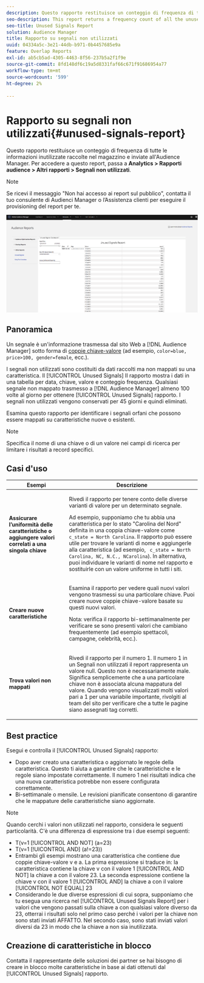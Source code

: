 ```yaml
---
description: Questo rapporto restituisce un conteggio di frequenza di tutte le informazioni inutilizzate raccolte nel magazzino e inviate all'Audience Manager.
seo-description: This report returns a frequency count of all the unused information collected on your inventory and sent to Audience Manager.
seo-title: Unused Signals Report
solution: Audience Manager
title: Rapporto su segnali non utilizzati
uuid: 04334a5c-3e21-44db-b971-0b4457685e9a
feature: Overlap Reports
exl-id: ab5cb5ad-4305-4463-8f56-237b5a2f1f9e
source-git-commit: 8fd148df6c19a5d8331faf66c671f91686954a77
workflow-type: tm+mt
source-wordcount: '599'
ht-degree: 2%

---
```


# Rapporto su segnali non utilizzati{#unused-signals-report}

Questo rapporto restituisce un conteggio di frequenza di tutte le informazioni inutilizzate raccolte nel magazzino e inviate all&#39;Audience Manager. Per accedere a questo report, passa a **Analytics > Rapporti audience > Altri rapporti > Segnali non utilizzati**.

>[!NOTE]
>
>Se ricevi il messaggio &quot;Non hai accesso ai report sul pubblico&quot;, contatta il tuo consulente di Audienci Manager o l’Assistenza clienti per eseguire il provisioning del report per te.

![Schermata del rapporto sui segnali non utilizzati](/help/using/reporting/dynamic-reports/assets/unused-signals.png)

## Panoramica

Un segnale è un&#39;informazione trasmessa dal sito Web a [!DNL Audience Manager] sotto forma di [coppie chiave-valore](../../reference/key-value-pairs-explained.md) (ad esempio, `color=blue, price>100, gender=female`, ecc.).

I segnali non utilizzati sono costituiti da dati raccolti ma non mappati su una caratteristica. Il [!UICONTROL Unused Signals] Il rapporto mostra i dati in una tabella per data, chiave, valore e conteggio frequenza. Qualsiasi segnale non mappato trasmesso a [!DNL Audience Manager] almeno 100 volte al giorno per ottenere [!UICONTROL Unused Signals] rapporto. I segnali non utilizzati vengono conservati per 45 giorni e quindi eliminati.

Esamina questo rapporto per identificare i segnali orfani che possono essere mappati su caratteristiche nuove o esistenti.

>[!NOTE]
>
>Specifica il nome di una chiave o di un valore nei campi di ricerca per limitare i risultati a record specifici.

## Casi d&#39;uso

<table id="table_E5EE0EC078E14EF4B197243488517A2D"> 
 <thead> 
  <tr> 
   <th colname="col1" class="entry"> Esempi </th> 
   <th colname="col2" class="entry"> Descrizione </th> 
  </tr> 
 </thead>
 <tbody> 
  <tr> 
   <td colname="col1"> <p><b>Assicurare l’uniformità delle caratteristiche o aggiungere valori correlati a una singola chiave</b> </p> </td> 
   <td colname="col2"> <p>Rivedi il rapporto per tenere conto delle diverse varianti di valore per un determinato segnale. </p> <p>Ad esempio, supponiamo che tu abbia una caratteristica per lo stato "Carolina del Nord" definita in una coppia chiave-valore come <code> c_state = North Carolina</code>. Il rapporto può essere utile per trovare le varianti di nome e aggiungerle alla caratteristica (ad esempio, <code> c_state = North Carolina, NC, N.C., NCarolina</code>). In alternativa, puoi individuare le varianti di nome nel rapporto e sostituirle con un valore uniforme in tutti i siti. </p> <p> </p> </td> 
  </tr> 
  <tr> 
   <td colname="col1"> <p><b>Creare nuove caratteristiche</b> </p> </td> 
   <td colname="col2"> <p>Esamina il rapporto per vedere quali nuovi valori vengono trasmessi su una particolare chiave. Puoi creare nuove coppie chiave-valore basate su questi nuovi valori. </p> <p> <p>Nota: verifica il rapporto bi-settimanalmente per verificare se sono presenti valori che cambiano frequentemente (ad esempio spettacoli, campagne, celebrità, ecc.). </p> </p> </td> 
  </tr> 
  <tr> 
   <td colname="col1"> <p><b>Trova valori non mappati</b> </p> </td> 
   <td colname="col2"> <p>Rivedi il rapporto per il numero 1. Il numero 1 in un <span class="wintitle"> Segnali non utilizzati</span> il report rappresenta un valore null. Questo non è necessariamente male. Significa semplicemente che a una particolare chiave non è associata alcuna mappatura del valore. Quando vengono visualizzati molti valori pari a 1 per una variabile importante, rivolgiti al team del sito per verificare che a tutte le pagine siano assegnati tag corretti. </p> </td> 
  </tr> 
 </tbody> 
</table>

## Best practice

Esegui e controlla il [!UICONTROL Unused Signals] rapporto:

* Dopo aver creato una caratteristica o aggiornato le regole della caratteristica. Questo ti aiuta a garantire che le caratteristiche e le regole siano impostate correttamente. Il numero 1 nei risultati indica che una nuova caratteristica potrebbe non essere configurata correttamente.
* Bi-settimanale o mensile. Le revisioni pianificate consentono di garantire che le mappature delle caratteristiche siano aggiornate.

>[!NOTE]
>
>Quando cerchi i valori non utilizzati nel rapporto, considera le seguenti particolarità. C&#39;è una differenza di espressione tra i due esempi seguenti:

* T(v=1 [!UICONTROL AND NOT] (a=23)
* T(v=1 [!UICONTROL AND] (a!=23))
* Entrambi gli esempi mostrano una caratteristica che contiene due coppie chiave-valore v e a. La prima espressione si traduce in: la caratteristica contiene la chiave v con il valore 1 [!UICONTROL AND NOT] la chiave a con il valore 23. La seconda espressione contiene la chiave v con il valore 1 [!UICONTROL AND] la chiave a con il valore [!UICONTROL NOT EQUAL] 23
* Considerando le due diverse espressioni di cui sopra, supponiamo che tu esegua una ricerca nel [!UICONTROL Unused Signals Report] per i valori che vengono passati sulla chiave a con qualsiasi valore diverso da 23, otterrai i risultati solo nel primo caso perché i valori per la chiave non sono stati inviati AFFATTO. Nel secondo caso, sono stati inviati valori diversi da 23 in modo che la chiave a non sia inutilizzata.

## Creazione di caratteristiche in blocco

Contatta il rappresentante delle soluzioni dei partner se hai bisogno di creare in blocco molte caratteristiche in base ai dati ottenuti dal [!UICONTROL Unused Signals] rapporto.
